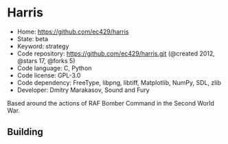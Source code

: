 # Harris

- Home: https://github.com/ec429/harris
- State: beta
- Keyword: strategy
- Code repository: https://github.com/ec429/harris.git (@created 2012, @stars 17, @forks 5)
- Code language: C, Python
- Code license: GPL-3.0
- Code dependency: FreeType, libpng, libtiff, Matplotlib, NumPy, SDL, zlib
- Developer: Dmitry Marakasov, Sound and Fury

Based around the actions of RAF Bomber Command in the Second World War.

## Building
